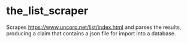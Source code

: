 # the_list_scraper

Scrapes https://www.uncorp.net/list/index.html and parses the results, producing a claim that contains a json file for import into a database.
